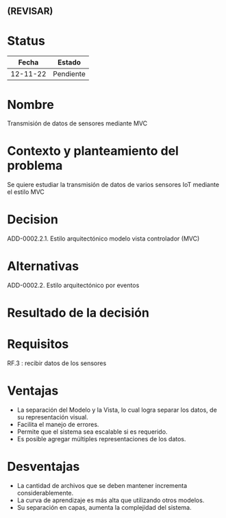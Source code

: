 ## (REVISAR)

# Status

| Fecha | Estado |
| --- | --- |
| 12-11-22 | Pendiente |

# Nombre

Transmisión de datos de sensores mediante MVC

# Contexto y planteamiento del problema

Se quiere estudiar la transmisión de datos de varios sensores IoT mediante el estilo MVC

# Decision

ADD-0002.2.1. Estilo arquitectónico modelo vista controlador (MVC)

# Alternativas

ADD-0002.2. Estilo arquitectónico por eventos

# Resultado de la decisión

# Requisitos

RF.3 : recibir datos de los sensores

# Ventajas

- La separación del Modelo y la Vista, lo cual logra separar los datos, de su representación visual.
- Facilita el manejo de errores.
- Permite que el sistema sea escalable si es requerido.
- Es posible agregar múltiples representaciones de los datos.

# Desventajas

- La cantidad de archivos que se deben mantener incrementa considerablemente.
- La curva de aprendizaje es más alta que utilizando otros modelos.
- Su separación en capas, aumenta la complejidad del sistema.

